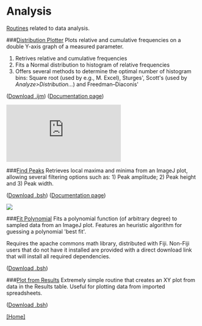 # Analysis

[Routines](../README.md#scripts) related to data analysis.

###[Distribution Plotter](./Distribution_Plotter.ijm)
   Plots relative and cumulative frequencies on a double Y-axis graph of a measured parameter.

  1. Retrives relative and cumulative frequencies
  2. Fits a Normal distribution to histogram of relative frequencies
  3. Offers several methods to determine the optimal number of histogram bins: Square root
   (used by e.g., M. Excel), Sturges', Scott's (used by _Analyze>Distribution..._) and
   Freedman–Diaconis'

   ([Download .ijm](./Distribution_Plotter.ijm?raw=true))
   ([Documentation page][DP page])

   [![][DP image]][DP page]


###[Find Peaks](./Find_Peaks.bsh)
   Retrieves local maxima and minima from an ImageJ plot, allowing several filtering
   options such as: 1) Peak amplitude; 2) Peak height and 3) Peak width.

   ([Download .bsh](./Find_Peaks.bsh?raw=true))
   ([Documentation page][FP page])

   [![][FP image]][FP page]


###[Fit Polynomial](./Fit_Polynomial.bsh)
   Fits a polynomial function (of arbitrary degree) to sampled data from an ImageJ plot.
   Features an heuristic algorithm for guessing a polynomial 'best fit'.

   Requires the apache commons math library, distributed with Fiji. Non-Fiji users that do
   not have it installed are provided with a direct download link that will install all
   required dependencies.

   ([Download .bsh](./Fit_Polynomial.bsh?raw=true))


###[Plot from Results](./Plot_from_Results.bsh)
   Extremely simple routine that creates an XY plot from data in the Results table. Useful
   for plotting data from imported spreadsheets.

   ([Download .bsh](./Plot_from_Results.bsh?raw=true))


[ [Home] ](../README.md#scripts)

[DP page]: http://imagejdocu.tudor.lu/doku.php?id=macro:distribution_plotter
[DP image]: http://imagejdocu.tudor.lu/lib/exe/fetch.php?cache=&media=macro:distributionplotterdemo.png
[FP page]: http://fiji.sc/Find_Peaks
[FP image]: http://fiji.sc/images/a/a1/FindPeaksSnapshot.png

